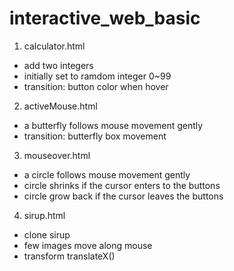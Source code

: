# interactive_web_basic

1. calculator.html
- add two integers
- initially set to ramdom integer 0~99
- transition: button color when hover

2. activeMouse.html
- a butterfly follows mouse movement gently
- transition: butterfly box movement

3. mouseover.html
- a circle follows mouse movement gently
- circle shrinks if the cursor enters to the buttons
- circle grow back if the cursor leaves the buttons

4. sirup.html
- clone sirup
- few images move along mouse
- transform translateX()
